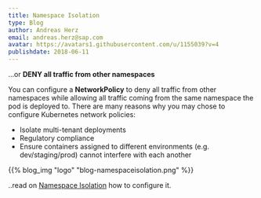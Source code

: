```yaml
---
title: Namespace Isolation
type: Blog
author: Andreas Herz
email: andreas.herz@sap.com
avatar: https://avatars1.githubusercontent.com/u/1155039?v=4
publishdate: 2018-06-11
---
```


...or **DENY all traffic from other namespaces**


You can configure a **NetworkPolicy** to deny all traffic from other namespaces while allowing all traffic 
coming from the same namespace the pod is deployed to. There are many reasons why you may chose to configure Kubernetes 
network policies:
 - Isolate multi-tenant deployments
 - Regulatory compliance
 - Ensure containers assigned to different environments (e.g. dev/staging/prod) cannot interfere with each another                                                

{{% blog_img "logo" "blog-namespaceisolation.png" %}}


..read on [Namespace Isolation](/howto/networkisolation) how to configure it.